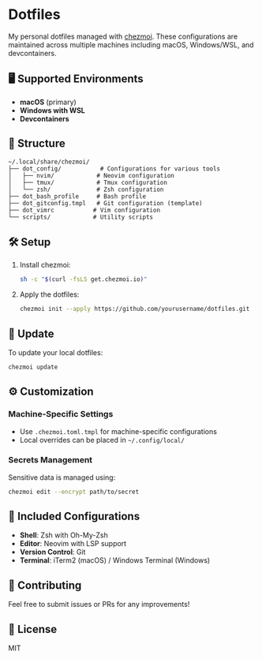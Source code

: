 # Dotfiles

My personal dotfiles managed with [chezmoi](https://www.chezmoi.io/). These configurations are maintained across multiple machines including macOS, Windows/WSL, and devcontainers.

## 🖥️ Supported Environments

- **macOS** (primary)
- **Windows with WSL**
- **Devcontainers**

## 📁 Structure

```
~/.local/share/chezmoi/
├── dot_config/           # Configurations for various tools
│   ├── nvim/            # Neovim configuration
│   ├── tmux/            # Tmux configuration
│   └── zsh/             # Zsh configuration
├── dot_bash_profile     # Bash profile
├── dot_gitconfig.tmpl   # Git configuration (template)
├── dot_vimrc           # Vim configuration
└── scripts/            # Utility scripts
```

## 🛠️ Setup

1. Install chezmoi:
   ```bash
   sh -c "$(curl -fsLS get.chezmoi.io)"
   ```

2. Apply the dotfiles:
   ```bash
   chezmoi init --apply https://github.com/yourusername/dotfiles.git
   ```

## 🔄 Update

To update your local dotfiles:

```bash
chezmoi update
```

## ⚙️ Customization

### Machine-Specific Settings

- Use `.chezmoi.toml.tmpl` for machine-specific configurations
- Local overrides can be placed in `~/.config/local/`

### Secrets Management

Sensitive data is managed using:

```bash
chezmoi edit --encrypt path/to/secret
```

## 🧩 Included Configurations

- **Shell**: Zsh with Oh-My-Zsh
- **Editor**: Neovim with LSP support
- **Version Control**: Git
- **Terminal**: iTerm2 (macOS) / Windows Terminal (Windows)

## 🤝 Contributing

Feel free to submit issues or PRs for any improvements!

## 📜 License

MIT

